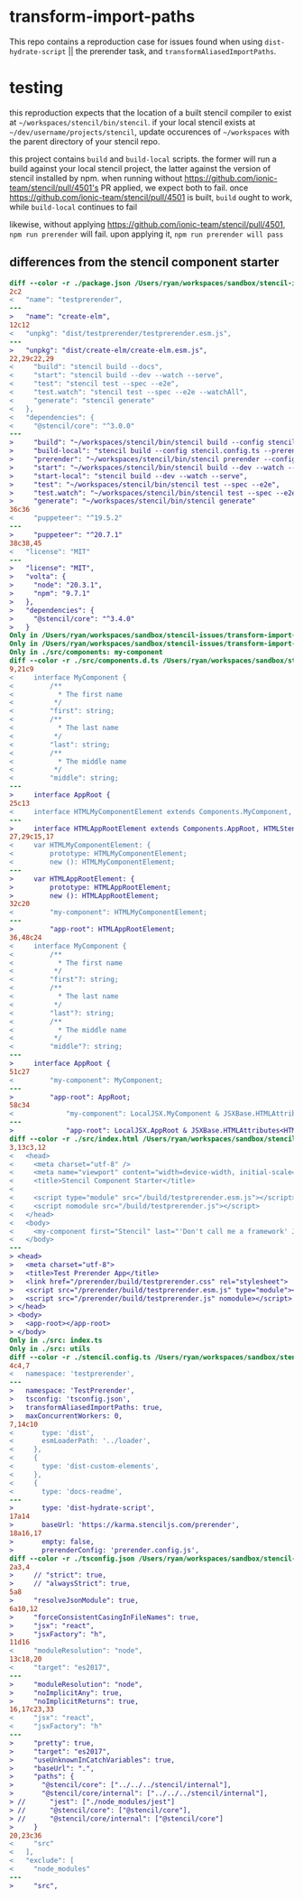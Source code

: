 # transform-import-paths

This repo contains a reproduction case for issues found when using `dist-hydrate-script` || the prerender task, and `transformAliasedImportPaths`.

# testing

this reproduction expects that the location of a built stencil compiler to exist at `~/workspaces/stencil/bin/stencil`.
if your local stencil exists at `~/dev/username/projects/stencil`, update occurences of `~/workspaces` with the parent directory of your stencil repo.

this project contains `build` and `build-local` scripts.
the former will run a build against your local stencil project, the latter against the version of stencil installed by npm.
when running without https://github.com/ionic-team/stencil/pull/4501's PR applied, we expect both to fail.
once https://github.com/ionic-team/stencil/pull/4501 is built, `build` ought to work, while `build-local` continues to fail

likewise, without applying https://github.com/ionic-team/stencil/pull/4501, `npm run prerender` will fail.
upon applying it, `npm run prerender will pass`

## differences from the stencil component starter

```diff
diff --color -r ./package.json /Users/ryan/workspaces/sandbox/stencil-issues/transform-import-paths/package.json
2c2
<   "name": "testprerender",
---
>   "name": "create-elm",
12c12
<   "unpkg": "dist/testprerender/testprerender.esm.js",
---
>   "unpkg": "dist/create-elm/create-elm.esm.js",
22,29c22,29
<     "build": "stencil build --docs",
<     "start": "stencil build --dev --watch --serve",
<     "test": "stencil test --spec --e2e",
<     "test.watch": "stencil test --spec --e2e --watchAll",
<     "generate": "stencil generate"
<   },
<   "dependencies": {
<     "@stencil/core": "^3.0.0"
---
>     "build": "~/workspaces/stencil/bin/stencil build --config stencil.config.ts --prerender --debug",
>     "build-local": "stencil build --config stencil.config.ts --prerender --debug",
>     "prerender": "~/workspaces/stencil/bin/stencil prerender --config stencil.config.ts  ./hydrate/index.js",
>     "start": "~/workspaces/stencil/bin/stencil build --dev --watch --serve",
>     "start-local": "stencil build --dev --watch --serve",
>     "test": "~/workspaces/stencil/bin/stencil test --spec --e2e",
>     "test.watch": "~/workspaces/stencil/bin/stencil test --spec --e2e --watchAll",
>     "generate": "~/workspaces/stencil/bin/stencil generate"
36c36
<     "puppeteer": "^19.5.2"
---
>     "puppeteer": "^20.7.1"
38c38,45
<   "license": "MIT"
---
>   "license": "MIT",
>   "volta": {
>     "node": "20.3.1",
>     "npm": "9.7.1"
>   },
>   "dependencies": {
>     "@stencil/core": "^3.4.0"
>   }
Only in /Users/ryan/workspaces/sandbox/stencil-issues/transform-import-paths: prerender.config.js
Only in /Users/ryan/workspaces/sandbox/stencil-issues/transform-import-paths/src/components: app-root
Only in ./src/components: my-component
diff --color -r ./src/components.d.ts /Users/ryan/workspaces/sandbox/stencil-issues/transform-import-paths/src/components.d.ts
9,21c9
<     interface MyComponent {
<         /**
<           * The first name
<          */
<         "first": string;
<         /**
<           * The last name
<          */
<         "last": string;
<         /**
<           * The middle name
<          */
<         "middle": string;
---
>     interface AppRoot {
25c13
<     interface HTMLMyComponentElement extends Components.MyComponent, HTMLStencilElement {
---
>     interface HTMLAppRootElement extends Components.AppRoot, HTMLStencilElement {
27,29c15,17
<     var HTMLMyComponentElement: {
<         prototype: HTMLMyComponentElement;
<         new (): HTMLMyComponentElement;
---
>     var HTMLAppRootElement: {
>         prototype: HTMLAppRootElement;
>         new (): HTMLAppRootElement;
32c20
<         "my-component": HTMLMyComponentElement;
---
>         "app-root": HTMLAppRootElement;
36,48c24
<     interface MyComponent {
<         /**
<           * The first name
<          */
<         "first"?: string;
<         /**
<           * The last name
<          */
<         "last"?: string;
<         /**
<           * The middle name
<          */
<         "middle"?: string;
---
>     interface AppRoot {
51c27
<         "my-component": MyComponent;
---
>         "app-root": AppRoot;
58c34
<             "my-component": LocalJSX.MyComponent & JSXBase.HTMLAttributes<HTMLMyComponentElement>;
---
>             "app-root": LocalJSX.AppRoot & JSXBase.HTMLAttributes<HTMLAppRootElement>;
diff --color -r ./src/index.html /Users/ryan/workspaces/sandbox/stencil-issues/transform-import-paths/src/index.html
3,13c3,12
<   <head>
<     <meta charset="utf-8" />
<     <meta name="viewport" content="width=device-width, initial-scale=1.0, minimum-scale=1.0, maximum-scale=5.0" />
<     <title>Stencil Component Starter</title>
<
<     <script type="module" src="/build/testprerender.esm.js"></script>
<     <script nomodule src="/build/testprerender.js"></script>
<   </head>
<   <body>
<     <my-component first="Stencil" last="'Don't call me a framework' JS"></my-component>
<   </body>
---
> <head>
>   <meta charset="utf-8">
>   <title>Test Prerender App</title>
>   <link href="/prerender/build/testprerender.css" rel="stylesheet">
>   <script src="/prerender/build/testprerender.esm.js" type="module"></script>
>   <script src="/prerender/build/testprerender.js" nomodule></script>
> </head>
> <body>
>   <app-root></app-root>
> </body>
Only in ./src: index.ts
Only in ./src: utils
diff --color -r ./stencil.config.ts /Users/ryan/workspaces/sandbox/stencil-issues/transform-import-paths/stencil.config.ts
4c4,7
<   namespace: 'testprerender',
---
>   namespace: 'TestPrerender',
>   tsconfig: 'tsconfig.json',
>   transformAliasedImportPaths: true,
>   maxConcurrentWorkers: 0,
7,14c10
<       type: 'dist',
<       esmLoaderPath: '../loader',
<     },
<     {
<       type: 'dist-custom-elements',
<     },
<     {
<       type: 'docs-readme',
---
>       type: 'dist-hydrate-script',
17a14
>       baseUrl: 'https://karma.stenciljs.com/prerender',
18a16,17
>       empty: false,
>       prerenderConfig: 'prerender.config.js',
diff --color -r ./tsconfig.json /Users/ryan/workspaces/sandbox/stencil-issues/transform-import-paths/tsconfig.json
2a3,4
>     // "strict": true,
>     // "alwaysStrict": true,
5a8
>     "resolveJsonModule": true,
6a10,12
>     "forceConsistentCasingInFileNames": true,
>     "jsx": "react",
>     "jsxFactory": "h",
11d16
<     "moduleResolution": "node",
13c18,20
<     "target": "es2017",
---
>     "moduleResolution": "node",
>     "noImplicitAny": true,
>     "noImplicitReturns": true,
16,17c23,33
<     "jsx": "react",
<     "jsxFactory": "h"
---
>     "pretty": true,
>     "target": "es2017",
>     "useUnknownInCatchVariables": true,
>     "baseUrl": ".",
>     "paths": {
>       "@stencil/core": ["../../../stencil/internal"],
>       "@stencil/core/internal": ["../../../stencil/internal"],
> //      "jest": ["./node_modules/jest"]
> //      "@stencil/core": ["@stencil/core"],
> //      "@stencil/core/internal": ["@stencil/core"]
>     }
20,23c36
<     "src"
<   ],
<   "exclude": [
<     "node_modules"
---
>     "src",
```